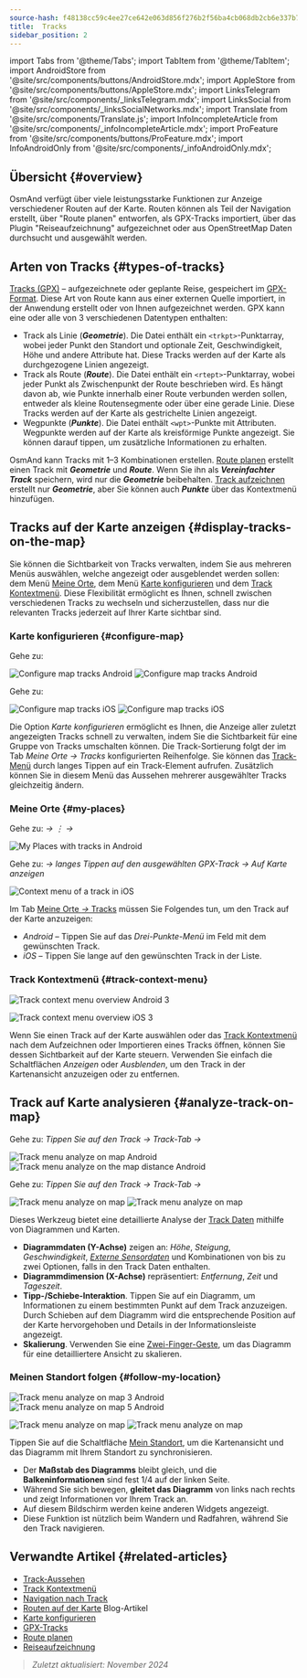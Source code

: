 ```yaml
---
source-hash: f48138cc59c4ee27ce642e063d856f276b2f56ba4cb068db2cb6e337b797c4c1
title:  Tracks
sidebar_position: 2
---
```

import Tabs from '@theme/Tabs';
import TabItem from '@theme/TabItem';
import AndroidStore from '@site/src/components/buttons/AndroidStore.mdx';
import AppleStore from '@site/src/components/buttons/AppleStore.mdx';
import LinksTelegram from '@site/src/components/_linksTelegram.mdx';
import LinksSocial from '@site/src/components/_linksSocialNetworks.mdx';
import Translate from '@site/src/components/Translate.js';
import InfoIncompleteArticle from '@site/src/components/_infoIncompleteArticle.mdx';
import ProFeature from '@site/src/components/buttons/ProFeature.mdx';
import InfoAndroidOnly from '@site/src/components/_infoAndroidOnly.mdx';



## Übersicht {#overview}

OsmAnd verfügt über viele leistungsstarke Funktionen zur Anzeige verschiedener Routen auf der Karte. Routen können als Teil der Navigation erstellt, über "Route planen" entworfen, als GPX-Tracks importiert, über das Plugin "Reiseaufzeichnung" aufgezeichnet oder aus OpenStreetMap Daten durchsucht und ausgewählt werden.


## Arten von Tracks {#types-of-tracks}

[Tracks (GPX)](#display-tracks-on-the-map) – aufgezeichnete oder geplante Reise, gespeichert im [GPX-Format](https://en.wikipedia.org/wiki/GPS_Exchange_Format). Diese Art von Route kann aus einer externen Quelle importiert, in der Anwendung erstellt oder von Ihnen aufgezeichnet werden. GPX kann eine oder alle von 3 verschiedenen Datentypen enthalten:

- Track als Linie (***Geometrie***). Die Datei enthält ein ```<trkpt>```-Punktarray, wobei jeder Punkt den Standort und optionale Zeit, Geschwindigkeit, Höhe und andere Attribute hat. Diese Tracks werden auf der Karte als durchgezogene Linien angezeigt.
- Track als Route (***Route***). Die Datei enthält ein ```<rtept>```-Punktarray, wobei jeder Punkt als Zwischenpunkt der Route beschrieben wird. Es hängt davon ab, wie Punkte innerhalb einer Route verbunden werden sollen, entweder als kleine Routensegmente oder über eine gerade Linie. Diese Tracks werden auf der Karte als gestrichelte Linien angezeigt.
- Wegpunkte (***Punkte***). Die Datei enthält ```<wpt>```-Punkte mit Attributen. Wegpunkte werden auf der Karte als kreisförmige Punkte angezeigt. Sie können darauf tippen, um zusätzliche Informationen zu erhalten.

OsmAnd kann Tracks mit 1–3 Kombinationen erstellen. [Route planen](../../plan-route/create-route.md) erstellt einen Track mit ***Geometrie*** und ***Route***. Wenn Sie ihn als ***Vereinfachter Track*** speichern, wird nur die ***Geometrie*** beibehalten. [Track aufzeichnen](../../plugins/trip-recording.md#new-track-recording) erstellt nur ***Geometrie***, aber Sie können auch ***Punkte*** über das Kontextmenü hinzufügen.


## Tracks auf der Karte anzeigen {#display-tracks-on-the-map}

Sie können die Sichtbarkeit von Tracks verwalten, indem Sie aus mehreren Menüs auswählen, welche angezeigt oder ausgeblendet werden sollen: dem Menü [Meine Orte](#my-places), dem Menü [Karte konfigurieren](#configure-map) und dem [Track Kontextmenü](#track-context-menu). Diese Flexibilität ermöglicht es Ihnen, schnell zwischen verschiedenen Tracks zu wechseln und sicherzustellen, dass nur die relevanten Tracks jederzeit auf Ihrer Karte sichtbar sind.

### Karte konfigurieren {#configure-map}

<Tabs groupId="operating-systems">

<TabItem value="android" label="Android">

Gehe zu: *<Translate android="true" ids="shared_string_menu,configure_map,shared_string_show,show_gpx"/>*

![Configure map tracks Android](@site/static/img/map/tracks_and_routes/tracks_and_routes_display_1_andr.png)   ![Configure map tracks Android](@site/static/img/map/tracks_and_routes/tracks_and_routes_display_andr.png)  

</TabItem>

<TabItem value="ios" label="iOS">

Gehe zu: *<Translate ios="true" ids="shared_string_menu,configure_map,shared_string_gpx_tracks"/>*

![Configure map tracks iOS](@site/static/img/personal/tracks/follow_track_1_ios.png)  ![Configure map tracks iOS](@site/static/img/personal/tracks/configure_map_track_menu_ios.png)

</TabItem>

</Tabs>

Die Option *Karte konfigurieren* ermöglicht es Ihnen, die Anzeige aller zuletzt angezeigten Tracks schnell zu verwalten, indem Sie die Sichtbarkeit für eine Gruppe von Tracks umschalten können. Die Track-Sortierung folgt der im Tab *Meine Orte → Tracks* konfigurierten Reihenfolge. Sie können das [Track-Menü](../../personal/tracks/manage-tracks.md#track-menu) durch langes Tippen auf ein Track-Element aufrufen. Zusätzlich können Sie in diesem Menü das Aussehen mehrerer ausgewählter Tracks gleichzeitig ändern.

### Meine Orte {#my-places}

<Tabs groupId="operating-systems">

<TabItem value="android" label="Android">

Gehe zu: *<Translate android="true" ids="shared_string_menu,shared_string_my_places,shared_string_gpx_files"/> → &#8942; → <Translate android="true" ids="shared_string_show_on_map"/>*

![My Places with tracks in Android](@site/static/img/personal/tracks/one_track_menu_andr.png)

</TabItem>

<TabItem value="ios" label="iOS">

Gehe zu: *<Translate ios="true" ids="shared_string_menu,shared_string_my_places,shared_string_gpx_tracks"/> → langes Tippen auf den ausgewählten GPX-Track → Auf Karte anzeigen*

![Context menu of a track in iOS](@site/static/img/personal/tracks/one_track_menu_ios.png)

</TabItem>

</Tabs>

Im Tab [Meine Orte *→* Tracks](../../personal/tracks/manage-tracks.md#manage-tracks) müssen Sie Folgendes tun, um den Track auf der Karte anzuzeigen:

- *Android* – Tippen Sie auf das *Drei-Punkte-Menü* im Feld mit dem gewünschten Track.
- *iOS* – Tippen Sie lange auf den gewünschten Track in der Liste.


### Track Kontextmenü {#track-context-menu}

<Tabs groupId="operating-systems">

<TabItem value="android" label="Android">

![Track context menu overview Android 3](@site/static/img/personal/tracks/track_context_overview_andr_3.png)

</TabItem>

<TabItem value="ios" label="iOS">

![Track context menu overview iOS 3](@site/static/img/personal/tracks/track_context_overview_ios_3.png)

</TabItem>

</Tabs>

Wenn Sie einen Track auf der Karte auswählen oder das [Track Kontextmenü](./track-context-menu.md) nach dem Aufzeichnen oder Importieren eines Tracks öffnen, können Sie dessen Sichtbarkeit auf der Karte steuern. Verwenden Sie einfach die Schaltflächen *Anzeigen* oder *Ausblenden*, um den Track in der Kartenansicht anzuzeigen oder zu entfernen.


## Track auf Karte analysieren {#analyze-track-on-map}

<Tabs groupId="operating-systems">

<TabItem value="android" label="Android">

Gehe zu: *Tippen Sie auf den Track → Track-Tab → <Translate android="true" ids="analyze_on_map"/>*  

![Track menu analyze on map Android](@site/static/img/personal/tracks/analyze_track_on_map_andr.png)    ![Track menu analyze on the map distance Android](@site/static/img/personal/tracks/analyze_track_on_map_distance_andr.png)

</TabItem>

<TabItem value="ios" label="iOS">

Gehe zu: *Tippen Sie auf den Track → Track-Tab → <Translate ios="true" ids="analyze_on_map"/>*  

![Track menu analyze on map](@site/static/img/personal/tracks/track_analyze_ios.png)  ![Track menu analyze on map ](@site/static/img/personal/tracks/track_analyze_on_map_ios.png)

</TabItem>

</Tabs>

Dieses Werkzeug bietet eine detaillierte Analyse der [Track Daten](../../map/tracks/track-context-menu.md#options) mithilfe von Diagrammen und Karten.

- **Diagrammdaten (Y-Achse)** zeigen an: *Höhe*, *Steigung*, *Geschwindigkeit*, [*Externe Sensordaten*](../../plugins/external-sensors.md) und Kombinationen von bis zu zwei Optionen, falls in den Track Daten enthalten.
- **Diagrammdimension (X-Achse)** repräsentiert: *Entfernung*, *Zeit* und *Tageszeit*.
- **Tipp-/Schiebe-Interaktion**. Tippen Sie auf ein Diagramm, um Informationen zu einem bestimmten Punkt auf dem Track anzuzeigen. Durch Schieben auf dem Diagramm wird die entsprechende Position auf der Karte hervorgehoben und Details in der Informationsleiste angezeigt.
- **Skalierung**. Verwenden Sie eine [Zwei-Finger-Geste](../../map/interact-with-map.md#gestures), um das Diagramm für eine detailliertere Ansicht zu skalieren.


### Meinen Standort folgen {#follow-my-location}

<Tabs groupId="operating-systems">

<TabItem value="android" label="Android">

![Track menu analyze on map 3 Android](@site/static/img/personal/tracks/track_analyze_on_map_3_android.png) ![Track menu analyze on map 5 Android](@site/static/img/personal/tracks/track_analyze_on_map_5_android.png)

</TabItem>

<TabItem value="ios" label="iOS">

![Track menu analyze on map](@site/static/img/personal/tracks/track_follow_my_location_3_ios.png)  ![Track menu analyze on map ](@site/static/img/personal/tracks/track_follow_my_location_4_ios.png)

</TabItem>

</Tabs>

Tippen Sie auf die Schaltfläche [Mein Standort](../../map/interact-with-map.md#my-location-and-zoom), um die Kartenansicht und das Diagramm mit Ihrem Standort zu synchronisieren.

- Der **Maßstab des Diagramms** bleibt gleich, und die **Balkeninformationen** sind fest 1/4 auf der linken Seite.
- Während Sie sich bewegen, **gleitet das Diagramm** von links nach rechts und zeigt Informationen vor Ihrem Track an.
- Auf diesem Bildschirm werden keine anderen Widgets angezeigt.
- Diese Funktion ist nützlich beim Wandern und Radfahren, während Sie den Track navigieren.  


## Verwandte Artikel {#related-articles}

- [Track-Aussehen](./appearance.md)
- [Track Kontextmenü](./track-context-menu.md)
- [Navigation nach Track](../../navigation/setup/gpx-navigation.md)
- [Routen auf der Karte](https://docs.osmand.net/blog/routes) Blog-Artikel
- [Karte konfigurieren](../../map/configure-map-menu.md)  
- [GPX-Tracks](../../personal/tracks/index.md)  
- [Route planen](../../plan-route/index.md)  
- [Reiseaufzeichnung](../../plugins/trip-recording.md)

> *Zuletzt aktualisiert: November 2024*